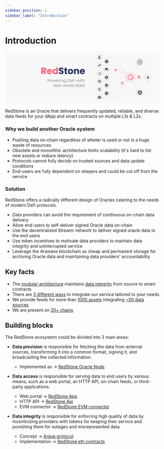 ```yaml
---
sidebar_position: 1
sidebar_label: "Introduction"
---
```


# Introduction

![Banner](/img/redstone-banner.png)


RedStone is an Oracle that delivers frequently updated, reliable, and diverse data feeds for your dApp and smart contracts on multiple L1s & L2s.

### Why we build another Oracle system

- Pushing data on-chain regardless of wheter is used or not is a huge waste of resources
- Obsolete and monolithic architecture limits scalability (it's hard to list new assets or reduce latency)
- Protocols cannot fully decide on trusted sources and data update conditions
- End-users are fully dependent on relayers and could be cut off from the service

### Solution

RedStone offers a radically different design of Oracles catering to the needs of modern Defi protocols.

- Data providers can avoid the requirement of continuous on-chain data delivery
- Allow end users to self-deliver signed Oracle data on-chain
- Use the decentralized Streamr network to deliver signed oracle data to the end users
- Use token incentives to motivate data providers to maintain data integrity and uninterrupted service
- Leverage the Arweave blockchain as cheap and permanent storage for archiving Oracle data and maintaining data providers' accountability

## Key facts

- The [modular architecture](./smart-contract-devs/how-it-works.md##DataFlow) maintains [data integrity](./smart-contract-devs/how-it-works.md##DataFormat) from source to smart contracts
- There are [3 different ways](./smart-contract-devs/get-started/) to integrate our service tailored to your needs
- We provide feeds for more than [1000 assets](https://app.redstone.finance/#/app/tokens) integrating [~50 data sources](https://app.redstone.finance/#/app/sources)
- We are present on [20+ chains](https://showroom.redstone.finance/) 

## Building blocks

The RedStone ecosystem could be divided into 3 main areas:

- **Data provision** is responsible for fetching the data from external sources, transforming it into a common format, signing it, and broadcasting the collected information.
  - Implemented as → [RedStone Oracle Node](https://github.com/redstone-finance/redstone-oracles-monorepo/tree/main/packages/oracle-node)
- **Data access** is responsible for serving data to end users by various means, such as a web portal, an HTTP API, on-chain feeds, or third-party applications.

  - Web portal → [RedStone App](https://github.com/redstone-finance/redstone-app)
  - HTTP API → [RedStone Api](https://github.com/redstone-finance/redstone-api)
  - EVM connector → [RedStone EVM connector](https://github.com/redstone-finance/redstone-oracles-monorepo/tree/main/packages/evm-connector)

- **Data integrity** is responsible for enforcing high quality of data by incentivizing providers with tokens for keeping their service and punishing them for outages and misrepresented data.
  - Concept → [Argue protocol](https://github.com/redstone-finance/redstone-oracles-monorepo/blob/main/packages/oracle-node/docs/DISPUTE_RESOLUTION.md)
  - Implementation → [RedStone eth contracts](https://github.com/redstone-finance/redstone-oracles-monorepo/tree/main/packages/eth-contracts)

